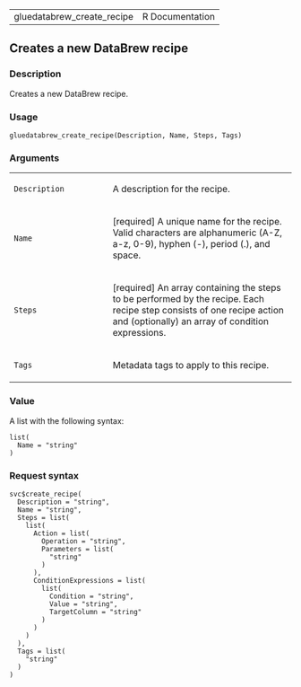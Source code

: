 <table style="width: 100%;">
<tbody>
<tr class="odd">
<td>gluedatabrew_create_recipe</td>
<td style="text-align: right;">R Documentation</td>
</tr>
</tbody>
</table>

## Creates a new DataBrew recipe

### Description

Creates a new DataBrew recipe.

### Usage

    gluedatabrew_create_recipe(Description, Name, Steps, Tags)

### Arguments

<table>
<colgroup>
<col style="width: 35%" />
<col style="width: 65%" />
</colgroup>
<tbody>
<tr class="odd">
<td><code
id="gluedatabrew_create_recipe_:_Description">Description</code></td>
<td><p>A description for the recipe.</p></td>
</tr>
<tr class="even">
<td><code id="gluedatabrew_create_recipe_:_Name">Name</code></td>
<td><p>[required] A unique name for the recipe. Valid characters are
alphanumeric (A-Z, a-z, 0-9), hyphen (-), period (.), and
space.</p></td>
</tr>
<tr class="odd">
<td><code id="gluedatabrew_create_recipe_:_Steps">Steps</code></td>
<td><p>[required] An array containing the steps to be performed by the
recipe. Each recipe step consists of one recipe action and (optionally)
an array of condition expressions.</p></td>
</tr>
<tr class="even">
<td><code id="gluedatabrew_create_recipe_:_Tags">Tags</code></td>
<td><p>Metadata tags to apply to this recipe.</p></td>
</tr>
</tbody>
</table>

### Value

A list with the following syntax:

    list(
      Name = "string"
    )

### Request syntax

    svc$create_recipe(
      Description = "string",
      Name = "string",
      Steps = list(
        list(
          Action = list(
            Operation = "string",
            Parameters = list(
              "string"
            )
          ),
          ConditionExpressions = list(
            list(
              Condition = "string",
              Value = "string",
              TargetColumn = "string"
            )
          )
        )
      ),
      Tags = list(
        "string"
      )
    )

